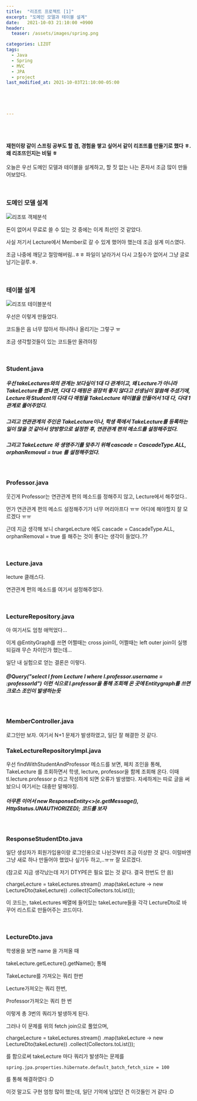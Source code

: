 ```yaml
---
title:  "리조트 프로젝트 [1]"
excerpt: "도메인 모델과 테이블 설계"
date:   2021-10-03 21:10:00 +0900
header:
  teaser: /assets/images/spring.png

categories: LIZOT
tags:
  - Java
  - Spring
  - MVC
  - JPA
  - project
last_modified_at: 2021-10-03T21:10:00-05:00





---
```


<br/>

<br/>

#### 재헌이랑 같이 스프링 공부도 할 겸, 경험을 쌓고 싶어서 같이 리조뜨를 만들기로 했다 ㅎ. 왜 리조뜨인지는 비밀 ㅎ

오늘은 우선 도메인 모델과 테이블을 설계하고, 할 짓 없는 나는 혼자서 조금 많이 만들어보았다.

<br/>

### 도메인 모델 설계

![리조또 객체분석](https://raw.githubusercontent.com/ShinDongHun1/image_repo/main/img/%EB%A6%AC%EC%A1%B0%EB%98%90%20%EA%B0%9D%EC%B2%B4%EB%B6%84%EC%84%9D.png)

돈이 없어서 무료로 쓸 수 있는 것 중에는 이게 최선인 것 같았다.

사실 저기서 Lecture에서 Member로 갈 수 있게 했어야 했는데 조금 설계 미스였다.

조금 나중에 깨닫고 절망해버림..ㅎㅎ 파일이 날라가서 다시 고칠수가 없어서 그냥 글로 남기는걸루.ㅎ.

<br/>

### 테이블 설계

![리조또 테이블분석](https://raw.githubusercontent.com/ShinDongHun1/image_repo/main/img/%EB%A6%AC%EC%A1%B0%EB%98%90%20%ED%85%8C%EC%9D%B4%EB%B8%94%EB%B6%84%EC%84%9D.png)

우선은 이렇게 만들었다.

코드들은 음 너무 많아서 하나하나 올리기는 그렇구 ㅠ

조금 생각할것들이 있는 코드들만 올려야징

<br/>

### Student.java

<script src="https://gist.github.com/ShinDongHun1/84cd1addde018ffeb45cfb6f8914daa2.js"></script>

##### 우선 takeLectures와의 관계는 보다싶이 1대 다 관계이고, 왜 Lecture가 아니라 TakeLecture를 썼냐면, 다대 다 매핑은 굉장히 좋지 않다고 선생님이 말씀해 주셨기에, Lecture와 Student의 다대 다 매핑을 TakeLecture 테이블을 만들어서 1대 다, 다대 1 관계로 풀어주었다.

##### 그리고 연관관계의 주인은 TakeLecture이나, 학생 쪽에서  TakeLecture를 등록하는 일이 많을 것 같아서 양방향으로 설정한 후, 연관관계 편의 메소드를 설정해주었다.

##### 그리고 TakeLecture 와 생명주기를 맞추기 위해 cascade = CascadeType.ALL, orphanRemoval = true 를 설정해주었다.

<br/>

### Professor.java

<script src="https://gist.github.com/ShinDongHun1/e8e553ec13b350fd6877fe81c20e972c.js"></script>

웃긴게 Professor는 연관관계 편의 메소드를 정해주지 않고, Lecture에서 해주었다..

먼가 연관관계 편의 메소드 설정해주기가 너무 머리아프다 ㅠㅠ 어디에 해야할지 잘 모르겠다 ㅠㅠ

근데 지금 생각해 보니 chargeLecture 에도 cascade = CascadeType.ALL, orphanRemoval = true 를 해주는 것이 좋다는 생각이 들었다..??

<br/>

### Lecture.java

<script src="https://gist.github.com/ShinDongHun1/f578978fca473464e432b762f4bbb709.js"></script>

lecture 클래스다. 

연관관계 편의 메소드를 여기서 설정해주었다.

<br/>

### LectureRepository.java

<script src="https://gist.github.com/ShinDongHun1/6c35beb54375c421142a4c333778b9fd.js"></script>

아 여기서도 엄청 애먹었다...

이게 @EntityGraph를 쓰면 어쩔때는 cross join이, 어쩔때는 left outer join이 실행되길래 무슨 차이인가 했는데...

일단 내 실험으로 얻는 결론은 이렇다.

##### @Query("select l from Lecture l where l.professor.username = :professorId") 이런 식으로 l.professor을 통해 조회해 온 곳에 Entitygraph를 쓰면 크로스 조인이 발생하는듯

<br/>

### MemberController.java

<script src="https://gist.github.com/ShinDongHun1/5fe1354928fe5d53a0dc714f7193d91c.js"></script>

로그인만 보자. 여기서 N+1 문제가 발생하였고, 일단 잘 해결한 것 같다.

### TakeLectureRepositoryImpl.java

<script src="https://gist.github.com/ShinDongHun1/97f2d8707a039dff5653cbd2b67259a5.js"></script>

우선 findWithStudentAndProfessor 메소드를 보면, 페치 조인을 통해, TakeLecture 를 조회하면서 학생, lecture, professor을 함께 조회해 온다. 이때 tl.lecture.professor p 라고 작성하게 되면 오류가 발생했다. 자세하게는 따로 글을 써놨으니 여기서는 대충만 말해야징.

##### 아무튼 이어서 new ResponseEntity<>(e.getMessage(), HttpStatus.UNAUTHORIZED); 코드를 보자

<br/>

### ResponseStudentDto.java

<script src="https://gist.github.com/ShinDongHun1/9ffd197fcf115216bfca9b60eebc8d0a.js"></script>

일단 생성자가 회원가입용이랑 로그인용으로 나뉜것부터 조금 이상한 것 같다. 이럴바엔 그냥 새로 하나 만들어야 했었나 싶기두 하고,..ㅠㅠ 잘 모르겠다.

(참고로 지금 생각났는데 저기 DTYPE은 필요 없는 것 같다. 결국 한번도 안 씀)

 chargeLecture = takeLectures.stream() 
                                  .map(takeLecture -> new LectureDto(takeLecture)) 
                                   .collect(Collectors.toList()); 

이 코드는, takeLectures 배열에 들어있는 takeLecture들을 각각 LectureDto로 바꾸어 리스트로 만들어주는 코드이다. 

<br/>

### LectureDto.java

<script src="https://gist.github.com/ShinDongHun1/26de4c4116700f762e3ebebd6e212323.js"></script>

학생용을 보면 name 을 가져올 때

takeLecture.getLecture().getName(); 통해

TakeLecture를 가져오는 쿼리 한번

 Lecture가져오는 쿼리 한번,

 Professor가져오는 쿼리 한 번

이렇게 총 3번의 쿼리가 발생하게 된다.

그러나 이 문제를 위의 fetch join으로 풀었으며,

 chargeLecture = takeLectures.stream() 
                                  .map(takeLecture -> new LectureDto(takeLecture)) 
                                   .collect(Collectors.toList()); 

를 함으로써 takeLecture 마다 쿼리가 발생하는 문제를

```api
spring.jpa.properties.hibernate.default_batch_fetch_size = 100
```

를 통해 해결하였다 :D

이것 말고도 구현 엄청 많이 했는데, 일단 기억에 남았던 건 이것들인 거 같다 :D